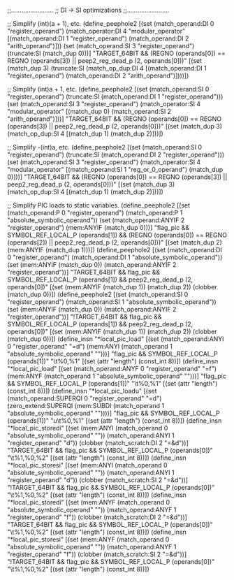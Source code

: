 ;;........................
;; DI -> SI optimizations
;;........................

;; Simplify (int)(a + 1), etc.
(define_peephole2
  [(set (match_operand:DI 0 "register_operand")
	(match_operator:DI 4 "modular_operator"
	  [(match_operand:DI 1 "register_operand")
	   (match_operand:DI 2 "arith_operand")]))
   (set (match_operand:SI 3 "register_operand")
        (truncate:SI (match_dup 0)))]
  "TARGET_64BIT && (REGNO (operands[0]) == REGNO (operands[3]) || peep2_reg_dead_p (2, operands[0]))"
  [(set (match_dup 3)
          (truncate:SI
	     (match_op_dup:DI 4 
	       [(match_operand:DI 1 "register_operand")
		(match_operand:DI 2 "arith_operand")])))])

;; Simplify (int)a + 1, etc.
(define_peephole2
  [(set (match_operand:SI 0 "register_operand")
        (truncate:SI (match_operand:DI 1 "register_operand")))
   (set (match_operand:SI 3 "register_operand")
	(match_operator:SI 4 "modular_operator"
	  [(match_dup 0)
	   (match_operand:SI 2 "arith_operand")]))]
  "TARGET_64BIT && (REGNO (operands[0]) == REGNO (operands[3]) || peep2_reg_dead_p (2, operands[0]))"
  [(set (match_dup 3)
	(match_op_dup:SI 4 [(match_dup 1) (match_dup 2)]))])

;; Simplify -(int)a, etc.
(define_peephole2
  [(set (match_operand:SI 0 "register_operand")
        (truncate:SI (match_operand:DI 2 "register_operand")))
   (set (match_operand:SI 3 "register_operand")
	(match_operator:SI 4 "modular_operator"
	  [(match_operand:SI 1 "reg_or_0_operand")
	   (match_dup 0)]))]
  "TARGET_64BIT && (REGNO (operands[0]) == REGNO (operands[3]) || peep2_reg_dead_p (2, operands[0]))"
  [(set (match_dup 3)
	(match_op_dup:SI 4 [(match_dup 1) (match_dup 2)]))])

;; Simplify PIC loads to static variables.
(define_peephole2
  [(set (match_operand:P 0 "register_operand")
        (match_operand:P 1 "absolute_symbolic_operand"))
   (set (match_operand:ANYIF 2 "register_operand")
	(mem:ANYIF (match_dup 0)))]
  "flag_pic && SYMBOL_REF_LOCAL_P (operands[1]) && (REGNO (operands[0]) == REGNO (operands[2]) || peep2_reg_dead_p (2, operands[0]))"
  [(set (match_dup 2) (mem:ANYIF (match_dup 1)))])
(define_peephole2
  [(set (match_operand:DI 0 "register_operand")
        (match_operand:DI 1 "absolute_symbolic_operand"))
   (set (mem:ANYIF (match_dup 0))
	(match_operand:ANYIF 2 "register_operand"))]
  "TARGET_64BIT && flag_pic && SYMBOL_REF_LOCAL_P (operands[1]) && peep2_reg_dead_p (2, operands[0])"
  [(set (mem:ANYIF (match_dup 1)) (match_dup 2))
   (clobber (match_dup 0))])
(define_peephole2
  [(set (match_operand:SI 0 "register_operand")
        (match_operand:SI 1 "absolute_symbolic_operand"))
   (set (mem:ANYIF (match_dup 0))
	(match_operand:ANYIF 2 "register_operand"))]
  "!TARGET_64BIT && flag_pic && SYMBOL_REF_LOCAL_P (operands[1]) && peep2_reg_dead_p (2, operands[0])"
  [(set (mem:ANYIF (match_dup 1)) (match_dup 2))
   (clobber (match_dup 0))])
(define_insn "*local_pic_load<mode>"
  [(set (match_operand:ANYI 0 "register_operand" "=d")
        (mem:ANYI (match_operand 1 "absolute_symbolic_operand" "")))]
  "flag_pic && SYMBOL_REF_LOCAL_P (operands[1])"
  "<load>\t%0,%1"
  [(set (attr "length") (const_int 8))])
(define_insn "*local_pic_load<mode>"
  [(set (match_operand:ANYF 0 "register_operand" "=f")
        (mem:ANYF (match_operand 1 "absolute_symbolic_operand" "")))]
  "flag_pic && SYMBOL_REF_LOCAL_P (operands[1])"
  "<load>\t%0,%1"
  [(set (attr "length") (const_int 8))])
(define_insn "*local_pic_loadu<mode>"
  [(set (match_operand:SUPERQI 0 "register_operand" "=d")
        (zero_extend:SUPERQI (mem:SUBDI (match_operand 1 "absolute_symbolic_operand" ""))))]
  "flag_pic && SYMBOL_REF_LOCAL_P (operands[1])"
  "<load>u\t%0,%1"
  [(set (attr "length") (const_int 8))])
(define_insn "*local_pic_storedi<mode>"
  [(set (mem:ANYI (match_operand 0 "absolute_symbolic_operand" ""))
	(match_operand:ANYI 1 "register_operand" "d"))
   (clobber (match_scratch:DI 2 "=&d"))]
  "TARGET_64BIT && flag_pic && SYMBOL_REF_LOCAL_P (operands[0])"
  "<store>\t%1,%0,%2"
  [(set (attr "length") (const_int 8))])
(define_insn "*local_pic_storesi<mode>"
  [(set (mem:ANYI (match_operand 0 "absolute_symbolic_operand" ""))
	(match_operand:ANYI 1 "register_operand" "d"))
   (clobber (match_scratch:SI 2 "=&d"))]
  "!TARGET_64BIT && flag_pic && SYMBOL_REF_LOCAL_P (operands[0])"
  "<store>\t%1,%0,%2"
  [(set (attr "length") (const_int 8))])
(define_insn "*local_pic_storedi<mode>"
  [(set (mem:ANYF (match_operand 0 "absolute_symbolic_operand" ""))
	(match_operand:ANYF 1 "register_operand" "f"))
   (clobber (match_scratch:DI 2 "=&d"))]
  "TARGET_64BIT && flag_pic && SYMBOL_REF_LOCAL_P (operands[0])"
  "<store>\t%1,%0,%2"
  [(set (attr "length") (const_int 8))])
(define_insn "*local_pic_storesi<mode>"
  [(set (mem:ANYF (match_operand 0 "absolute_symbolic_operand" ""))
	(match_operand:ANYF 1 "register_operand" "f"))
   (clobber (match_scratch:SI 2 "=&d"))]
  "!TARGET_64BIT && flag_pic && SYMBOL_REF_LOCAL_P (operands[0])"
  "<store>\t%1,%0,%2"
  [(set (attr "length") (const_int 8))])
